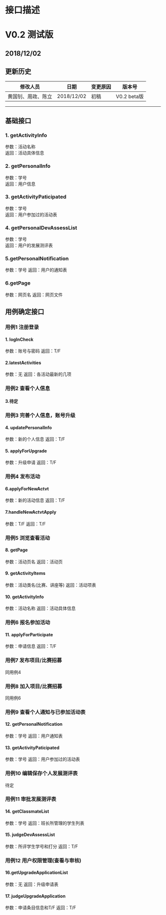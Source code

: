 # 接口描述

# V0.2 测试版

## 2018/12/02

## 更新历史

| 修改人员          | 日期         | 变更原因                                     | 版本号     |
| ------------- | ---------- | ---------------------------------------- | ------- |
| 黄国钊、周政、陈立 | 2018/12/02 | 初稿                            | V0.2 beta版 |
------

## 基础接口

### 1. getActivityInfo
参数：活动名称  
返回：活动具体信息

### 2. getPersonalInfo
参数：学号  
返回：用户信息

### 3. getActivityPaticipated
参数：学号  
返回：用户参加过的活动表

### 4. getPersonalDevAssessList
参数：学号  
返回：用户的发展测评表

### 5.getPersonalNotification
参数：学号
返回：用户的通知表

### 6.getPage
参数：网页名
返回：网页文件

## 用例确定接口
### 用例1 注册登录
#### 1. logInCheck
参数：账号与密码
返回：T/F

#### 2.latestActivities
参数：无
返回：各活动最新的几项

### 用例2 查看个人信息
#### 3.待定

### 用例3 完善个人信息，账号升级
#### 4. updatePersonalInfo
参数：新的个人信息
返回：T/F

#### 5. applyForUpgrade
参数：升级申请
返回：T/F 

### 用例4 发布活动
#### 6.applyForNewActvt
参数：新的活动信息
返回：T/F

#### 7.handleNewActvtApply
参数：T/F
返回：T/F

### 用例5 浏览查看活动
#### 8. getPage
参数：活动页名
返回：活动页

#### 9. getActivityItems
参数：活动类名(比赛、讲座等)
返回：活动项表

#### 10. getActivityInfo
参数：活动名称
返回：活动具体信息

### 用例6 报名参加活动
#### 11. applyForParticipate
参数：申请信息
返回：T/F

### 用例7 发布项目/比赛招募
同用例4

### 用例8 加入项目/比赛招募
同用例6

### 用例9 查看个人通知与已参加活动表
#### 12. getPersonalNotification
参数：学号
返回：用户通知表

#### 13. getActivityPaticipated
参数：学号
返回：用户参加过的活动表

### 用例10 编辑保存个人发展测评表
待定

### 用例11 审批发展测评表
#### 14. getClassmateList
参数：学号
返回：班长所管理的学生列表

#### 15. judgeDevAssessList
参数：所评学生学号和打分
返回：T/F

### 用例12 用户权限管理(查看与审核)
#### 16.getUpgradeApplicationList
参数：无
返回：升级申请表

#### 17. judgeUpgradeApplication
参数：申请条目信息和T/F
返回：T/F
